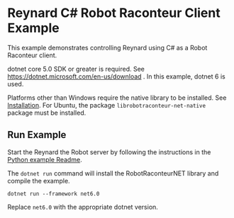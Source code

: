 # Reynard C\# Robot Raconteur Client Example

This example demonstrates controlling Reynard using C\# as a Robot Raconteur client.

dotnet core 5.0 SDK or greater is required. See https://dotnet.microsoft.com/en-us/download . In this example,
dotnet 6 is used.

Platforms other than Windows require the native library to be installed. See
[Installation](https://github.com/robotraconteur/robotraconteur/blob/master/docs/common/installation.md). For
Ubuntu, the package `librobotraconteur-net-native` package must be installed.

## Run Example

Start the Reynard the Robot server by following the instructions in the [Python example Readme](../../python/client/README.md).

The `dotnet run` command will install the RobotRaconteurNET library and compile the example.

```
dotnet run --framework net6.0
```

Replace `net6.0` with the appropriate dotnet version.
